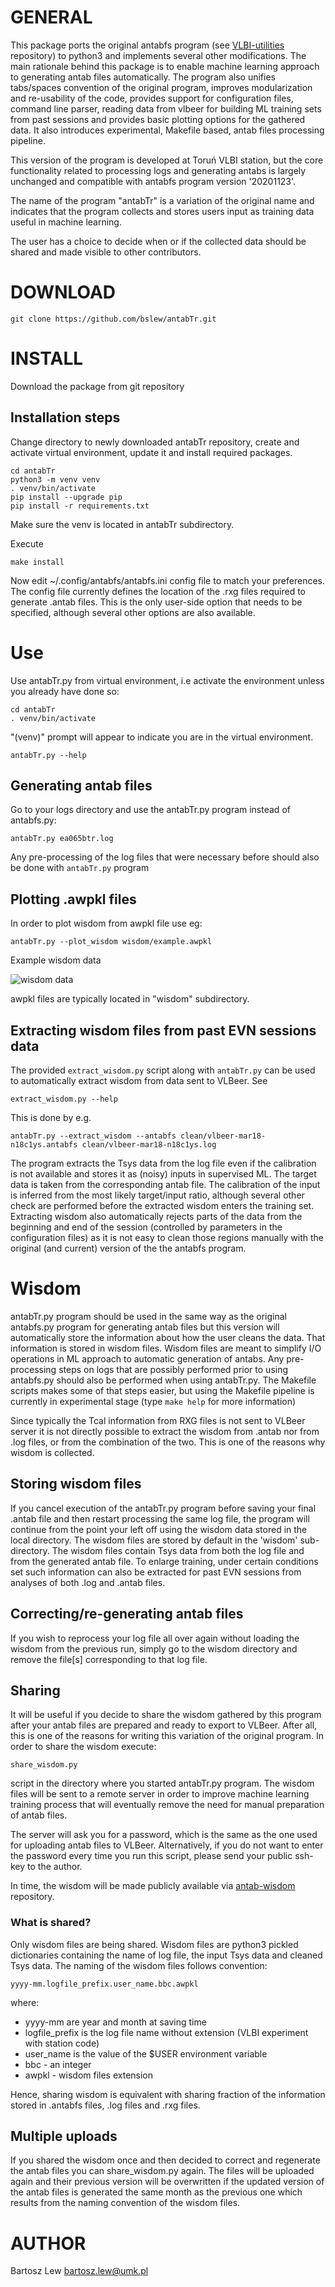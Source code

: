 # GENERAL

This package ports the original antabfs program 
(see [VLBI-utilities](https://github.com/evn-vlbi/VLBI-utilities) repository) 
to python3 and implements several other modifications. The main rationale behind this
package is to enable machine learning 
approach to generating antab files automatically. 
The program also unifies tabs/spaces convention of the original program, 
improves modularization and re-usability of the code,
provides support for configuration files, command line parser, reading data from
vlbeer for building ML training sets from past sessions and provides basic 
plotting options for the gathered data. It also
introduces experimental, Makefile based, antab files processing pipeline.

This version of the program is developed at Toruń VLBI station, but the core functionality
related to processing logs and generating antabs is largely unchanged and compatible with
antabfs program version '20201123'.

The name of the program "antabTr" is a variation of the original name and indicates
that the program collects and stores users input as training data useful
in machine learning.

The user has a choice to decide when or if the collected data should be shared and 
made visible to other contributors.


# DOWNLOAD

```
git clone https://github.com/bslew/antabTr.git
```

# INSTALL

Download the package from git repository

## Installation steps

Change directory to newly downloaded antabTr repository, create and activate virtual environment,
update it and install required packages.

```
cd antabTr
python3 -m venv venv
. venv/bin/activate
pip install --upgrade pip
pip install -r requirements.txt

```

Make sure the venv is located in antabTr subdirectory.

Execute

```
make install
```

Now edit ~/.config/antabfs/antabfs.ini config file to match your preferences.
The config file currently defines the location of the .rxg files required to generate .antab files.
This is the only user-side option that needs to be specified, although several other options
are also available.

# Use

Use antabTr.py from virtual environment, i.e activate the environment unless you already have done so:

```
cd antabTr
. venv/bin/activate
```

"(venv)" prompt will appear to indicate you are in the virtual environment.

```
antabTr.py --help
```

## Generating antab files
Go to your logs directory and use the antabTr.py program instead of antabfs.py:

```
antabTr.py ea065btr.log
```

Any pre-processing of the log files that were necessary before should also be
done with `antabTr.py` program

## Plotting .awpkl files

In order to plot wisdom from awpkl file use eg:

```
antabTr.py --plot_wisdom wisdom/example.awpkl
```

Example wisdom data

![wisdom data](docs/wisdom.png)

awpkl files are typically located in "wisdom" subdirectory.


## Extracting wisdom files from past EVN sessions data

The provided `extract_wisdom.py` script along with `antabTr.py` can be used to automatically extract wisdom from data sent to VLBeer. See

```
extract_wisdom.py --help
```

This is done by e.g.

```
antabTr.py --extract_wisdom --antabfs clean/vlbeer-mar18-n18c1ys.antabfs clean/vlbeer-mar18-n18c1ys.log
```

The program extracts the Tsys data from the log file even if the calibration is 
not available and stores it as (noisy) inputs in supervised ML. The target data is taken from the corresponding
antab file. The calibration of the input is inferred from the most likely target/input ratio,
although several other check are performed before the extracted wisdom enters the training
set. Extracting wisdom also automatically rejects parts of the data from the beginning
and end of the session (controlled by parameters in the configuration files) as it is not easy 
to clean those regions manually with the original (and current) version of the the antabfs
program.


# Wisdom

antabTr.py program should be used in the same way as the original antabfs.py program for 
generating antab files but
this version will automatically store the information about how the user cleans the data.
That information is stored in wisdom files.
Wisdom files are meant to simplify I/O operations in ML approach to automatic generation of antabs.
Any pre-processing steps on logs that are possibly performed prior to using antabfs.py should also be
performed when using antabTr.py. The Makefile scripts makes some of that steps easier, but using 
the Makefile pipeline is currently in experimental stage (type `make help` for more information)

Since typically the Tcal information from RXG files is not sent to VLBeer server it is not 
directly possible to extract the wisdom from .antab nor from .log files, or from the combination of the two. 
This is one of the reasons why wisdom is collected.

## Storing wisdom files
If you cancel execution of the antabTr.py program
before saving your final .antab file and then restart processing the same log file,
the program will continue from the point your left off using the wisdom data stored in the local
directory. The wisdom files are stored by default in the 'wisdom' sub-directory.
The wisdom files contain Tsys data from both the log file and from the generated antab file.
To enlarge training, under certain conditions set such information can also be extracted for past EVN sessions from analyses 
of both .log and .antab files.

## Correcting/re-generating antab files

If you wish to reprocess your log file all over again without loading the wisdom from the previous run, simply
go to the wisdom directory and remove the file[s] corresponding to that log file.

## Sharing
It will be useful if you decide to share the wisdom gathered by this program after your antab files
are prepared and ready to export to VLBeer. After all, this is one of the reasons for writing
this variation of the original program. In order to share the wisdom execute:

```
share_wisdom.py
```

script in the directory where you started antabTr.py program.
The wisdom files will be sent to a remote server in order to improve machine learning training process
that will eventually remove the need for manual preparation of antab files.

The server will ask you for a password, which is the same as the one used for uploading antab files
to VLBeer. Alternatively, if you do not want to enter the password every time you run this script,
please send your public ssh-key to the author.

In time, the wisdom will be made publicly available via [antab-wisdom](https://github.com/bslew/antab-wisdom)
repository.

### What is shared?

Only wisdom files are being shared. Wisdom files are python3 pickled dictionaries containing the name of log file,
the input Tsys data and cleaned Tsys data.
The naming of the wisdom files follows convention:

`yyyy-mm.logfile_prefix.user_name.bbc.awpkl`

where:
- yyyy-mm are year and month at saving time
- logfile_prefix is the log file name without extension (VLBI experiment with station code)
- user_name is the value of the $USER environment variable
- bbc - an integer
- awpkl - wisdom files extension

Hence, sharing wisdom is equivalent with sharing fraction of the information stored in
.antabfs files, .log files and .rxg files.

## Multiple uploads
If you shared the wisdom once and then decided to correct and regenerate the antab files you can
share_wisdom.py again. The files will be uploaded again and their previous version will be overwritten if
the updated version of the antab files is generated the same month as the previous one which results from
the naming convention of the wisdom files.


# AUTHOR
Bartosz Lew [<bartosz.lew@umk.pl>](bartosz.lew@umk.pl)

